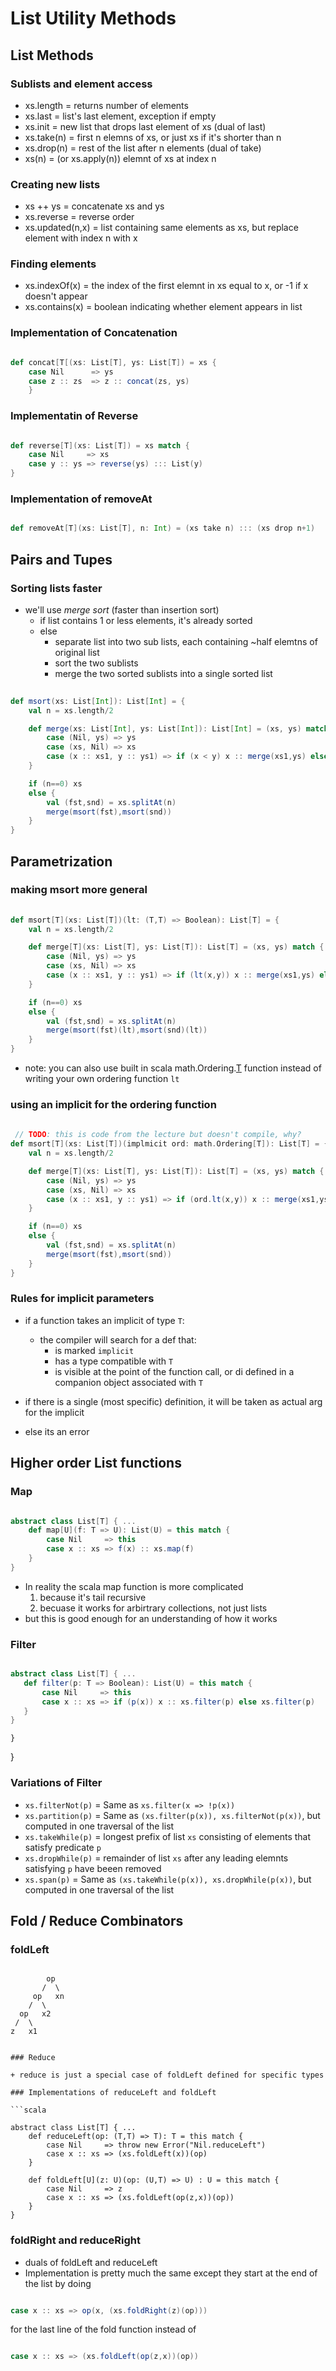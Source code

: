 # List Utility Methods

## List Methods

### Sublists and element access

+ xs.length = returns number of elements
+ xs.last = list's last element, exception if empty
+ xs.init = new list that drops last element of xs (dual of last)
+ xs.take(n) = first n elemns of xs, or just xs if it's shorter than n
+ xs.drop(n) = rest of the list after n elements (dual of take)
+ xs(n) = (or xs.apply(n)) elemnt of xs at index n

### Creating new lists

+ xs ++ ys = concatenate xs and ys
+ xs.reverse = reverse order
+ xs.updated(n,x) = list containing same elements as xs, but replace element with index n with x

### Finding elements

+ xs.indexOf(x) = the index of the first elemnt in xs equal to x, or -1 if x doesn't appear
+ xs.contains(x) = boolean indicating whether element appears in list

### Implementation of Concatenation

```scala

def concat[T[(xs: List[T], ys: List[T]) = xs {
    case Nil      => ys
    case z :: zs  => z :: concat(zs, ys)
    }

```

### Implementatin of Reverse

```scala

def reverse[T](xs: List[T]) = xs match {
    case Nil     => xs
    case y :: ys => reverse(ys) ::: List(y)
}


```

### Implementation of removeAt

```scala

def removeAt[T](xs: List[T], n: Int) = (xs take n) ::: (xs drop n+1)

```

## Pairs and Tupes

### Sorting lists faster

+ we'll use *merge sort* (faster than insertion sort)
  + if list contains 1 or less elements, it's already sorted
  + else
    + separate list into two sub lists, each containing ~half elemtns of original list
    + sort the two sublists
    + merge the two sorted sublists into a single sorted list

```scala
  
def msort(xs: List[Int]): List[Int] = {
    val n = xs.length/2

    def merge(xs: List[Int], ys: List[Int]): List[Int] = (xs, ys) match {
        case (Nil, ys) => ys
        case (xs, Nil) => xs
        case (x :: xs1, y :: ys1) => if (x < y) x :: merge(xs1,ys) else y :: merge(xs, ys1)
    }

    if (n==0) xs
    else {
        val (fst,snd) = xs.splitAt(n)
        merge(msort(fst),msort(snd))
    }
}

```

## Parametrization 

### making msort more general

```scala
  
def msort[T](xs: List[T])(lt: (T,T) => Boolean): List[T] = {
    val n = xs.length/2

    def merge[T](xs: List[T], ys: List[T]): List[T] = (xs, ys) match {
        case (Nil, ys) => ys
        case (xs, Nil) => xs
        case (x :: xs1, y :: ys1) => if (lt(x,y)) x :: merge(xs1,ys) else y :: merge(xs, ys1)
    }

    if (n==0) xs
    else {
        val (fst,snd) = xs.splitAt(n)
        merge(msort(fst)(lt),msort(snd)(lt))
    }
}

```

+ note: you can also use built in scala math.Ordering.[T](x,y) function instead of writing your own ordering function ```lt```

### using an implicit for the ordering function

```scala
 
 // TODO: this is code from the lecture but doesn't compile, why? 
def msort[T](xs: List[T])(implmicit ord: math.Ordering[T]): List[T] = {
    val n = xs.length/2

    def merge[T](xs: List[T], ys: List[T]): List[T] = (xs, ys) match {
        case (Nil, ys) => ys
        case (xs, Nil) => xs
        case (x :: xs1, y :: ys1) => if (ord.lt(x,y)) x :: merge(xs1,ys) else y :: merge(xs, ys1)
    }

    if (n==0) xs
    else {
        val (fst,snd) = xs.splitAt(n)
        merge(msort(fst),msort(snd))
    }
}

```

### Rules for implicit parameters

+ if a function takes an implicit of type ```T```:
  + the compiler will search for a def that:
    + is marked ```implicit```
    + has a type compatible with ```T```
    + is visible at the point of the function call, or di defined in a companion object associated with ```T```

+ if there is a single (most specific) definition, it will be taken as actual arg for the implicit
+ else its an error

## Higher order List functions

### Map

```scala

abstract class List[T] { ...
	def map[U](f: T => U): List(U) = this match {
		case Nil     => this
		case x :: xs => f(x) :: xs.map(f)
	}
}

```

+ In reality the scala map function is more complicated
  1. because it's tail recursive
  2. becuase it works for arbirtrary collections, not just lists
+ but this is good enough for an understanding of how it works

### Filter

 ```scala

abstract class List[T] { ...
	def filter(p: T => Boolean): List(U) = this match {
		case Nil     => this
		case x :: xs => if (p(x)) x :: xs.filter(p) else xs.filter(p)
	}
}

```
	}
}

### Variations of Filter

+ ```xs.filterNot(p)``` = Same as ```xs.filter(x => !p(x))```
+ ```xs.partition(p)``` = Same as ```(xs.filter(p(x)), xs.filterNot(p(x))```, but computed in one traversal of the list
+ ```xs.takeWhile(p)``` = longest prefix of list ```xs``` consisting of elements that satisfy predicate ```p```
+ ```xs.dropWhile(p)``` = remainder of list ```xs``` after any leading elemnts satisfying ```p``` have beeen removed
+ ```xs.span(p)```      = Same as ```(xs.takeWhile(p(x)), xs.dropWhile(p(x))```, but computed in one traversal of the list

## Fold / Reduce Combinators

### foldLeft

```(List(x1...xn).foldLeft(z)(op)) = (...(z op x1)... op ...) op xn

```
            op
           /  \
         op   xn
        /  \ 
      op   x2
     /  \
    z   x1
```

### Reduce

+ reduce is just a special case of foldLeft defined for specific types

### Implementations of reduceLeft and foldLeft

```scala

abstract class List[T] { ...
	def reduceLeft(op: (T,T) => T): T = this match {
		case Nil     => throw new Error("Nil.reduceLeft")
		case x :: xs => (xs.foldLeft(x))(op)
	}

	def foldLeft[U](z: U)(op: (U,T) => U) : U = this match {
		case Nil     => z
		case x :: xs => (xs.foldLeft(op(z,x))(op))
	}
}

```

### foldRight and reduceRight

+ duals of foldLeft and reduceLeft
+ Implementation is pretty much the same except they start at the end of the list by doing 

```scala

case x :: xs => op(x, (xs.foldRight(z)(op)))
``` 

for the last line of the fold function instead of 

```scala

case x :: xs => (xs.foldLeft(op(z,x))(op))
```
